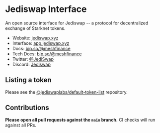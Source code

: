 # Jediswap Interface

An open source interface for Jediswap -- a protocol for decentralized exchange of Starknet tokens.

- Website: [jediswap.xyz](https://www.jediswap.xyz/)
- Interface: [app.jediswap.xyz](https://app.jediswap.xyz/)
- Docs: [bip.so/@meshfinance](https://bip.so/@meshfinance/public)
- Tech Docs: [bip.so/@meshfinance](https://bip.so/meshfinance/integration-docs-12236c/public)
- Twitter: [@JediSwap](https://twitter.com/JediSwap)
- Discord: [Jediswap](https://discord.com/invite/jediswap)

## Listing a token

Please see the
[@jediswaplabs/default-token-list](https://github.com/jediswaplabs/default-token-list)
repository.

## Contributions

**Please open all pull requests against the `main` branch.**
CI checks will run against all PRs.
